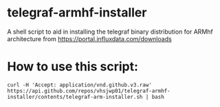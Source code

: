 # telegraf-armhf-installer
A shell script to aid in installing the telegraf binary distribution for ARMhf architecture from https://portal.influxdata.com/downloads

# How to use this script:
~~~~
curl -H 'Accept: application/vnd.github.v3.raw' https://api.github.com/repos/vhsjwp01/telegraf-armhf-installer/contents/telegraf-arm-installer.sh | bash
~~~~

